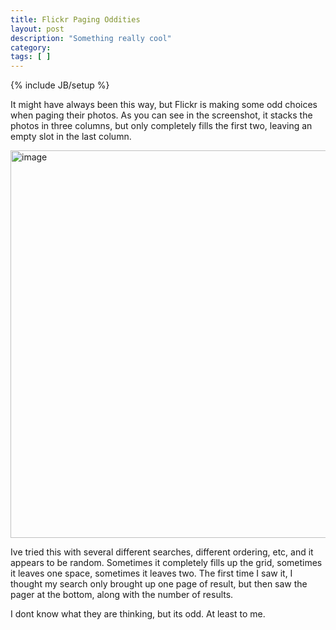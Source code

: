 ```yaml
---
title: Flickr Paging Oddities
layout: post
description: "Something really cool"
category:
tags: [ ] 
---
```

{% include JB/setup %}



<p>It might have always been this way, but Flickr is making some odd choices when paging their photos. As you can see in the screenshot, it stacks the photos in three columns, but only completely fills the first two, leaving an empty slot in the last column. </p>  <p><a href="/wp-content/uploads/2009/11/image.png"><img style="border-bottom: 0px; border-left: 0px; display: inline; border-top: 0px; border-right: 0px" title="image" border="0" alt="image" src="/wp-content/uploads/2009/11/image_thumb.png" width="709" height="620" /></a> </p>  <p>Ive tried this with several different searches, different ordering, etc, and it appears to be random. Sometimes it completely fills up the grid, sometimes it leaves one space, sometimes it leaves two. The first time I saw it, I thought my search only brought up one page of result, but then saw the pager at the bottom, along with the number of results.</p>  <p>I dont know what they are thinking, but its odd. At least to me.</p>
